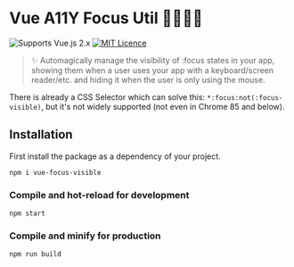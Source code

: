 # Vue A11Y Focus Util 🙌👩‍🦽💪
![Supports Vue.js 2.x](https://img.shields.io/badge/Vue.js-2.x-brightgreen "Supports Vue.js 2.x")
[![MIT Licence](https://img.shields.io/badge/license-MIT-blue.svg)](https://github.com/madebyfabian/vue-focus-visible/blob/master/LICENSE.md)

> ✨ Automagically manage the visibility of :focus states in your app, showing them when a user uses your app with a keyboard/screen reader/etc. and hiding it when the user is only using the mouse.

There is already a CSS Selector which can solve this: `*:focus:not(:focus-visible)`, but it's not widely supported (not even in Chrome 85 and below).

## Installation
First install the package as a dependency of your project.
```
npm i vue-focus-visible
```

### Compile and hot-reload for development
```
npm start
```

### Compile and minify for production
```
npm run build
```
